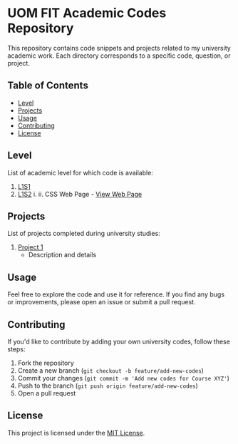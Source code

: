 # UOM FIT Academic Codes Repository

This repository contains code snippets and projects related to my university academic work. Each directory corresponds to a specific code, question, or project.

## Table of Contents

- [Level](#level)
- [Projects](#projects)
- [Usage](#usage)
- [Contributing](#contributing)
- [License](#license)

## Level

List of academic level for which code is available:

1. [L1S1](/L1S1)
2. [L1S2](/L1S2)
   i.
   ii. CSS Web Page - [View Web Page](https://mrcentimetre.github.io/uom-it-fac/L1S2/Web%20Technologies/CSS%20Lab%20Sheet%202/)

## Projects

List of projects completed during university studies:

1. [Project 1](/project1)
   - Description and details


## Usage

Feel free to explore the code and use it for reference. If you find any bugs or improvements, please open an issue or submit a pull request.

## Contributing

If you'd like to contribute by adding your own university codes, follow these steps:

1. Fork the repository
2. Create a new branch (`git checkout -b feature/add-new-codes`)
3. Commit your changes (`git commit -m 'Add new codes for Course XYZ'`)
4. Push to the branch (`git push origin feature/add-new-codes`)
5. Open a pull request

## License

This project is licensed under the [MIT License](LICENSE).

